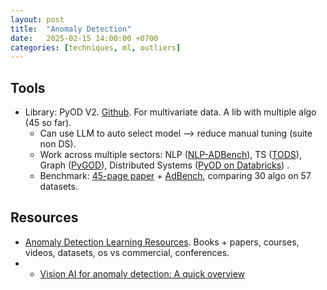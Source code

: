 ```yaml
---
layout: post
title:  "Anomaly Detection"
date:   2025-02-15 14:00:00 +0700
categories: [techniques, ml, outliers]
---
```


## Tools
- Library: PyOD V2. [Github](https://github.com/yzhao062/pyod). For multivariate data. A lib with multiple algo (45 so far).
  - Can use LLM to auto select model --> reduce manual tuning (suite non DS).
  - Work across multiple sectors: NLP ([NLP-ADBench](https://github.com/USC-FORTIS/NLP-ADBench)), TS ([TODS](https://github.com/datamllab/tods)), Graph ([PyGOD](https://pygod.org/)), Distributed Systems ([PyOD on Databricks](https://www.databricks.com/blog/2023/03/13/unsupervised-outlier-detection-databricks.html)) .
  - Benchmark: [45-page paper](https://openreview.net/forum?id=foA_SFQ9zo0) + [AdBench](https://github.com/Minqi824/ADBench), comparing 30 algo on 57 datasets.
 
## Resources
- [Anomaly Detection Learning Resources](https://github.com/yzhao062/anomaly-detection-resources). Books + papers, courses, videos, datasets, os vs commercial, conferences.
- - [Vision AI for anomaly detection: A quick overview](https://www.ultralytics.com/blog/vision-ai-for-anomaly-detection-a-quick-overview)
